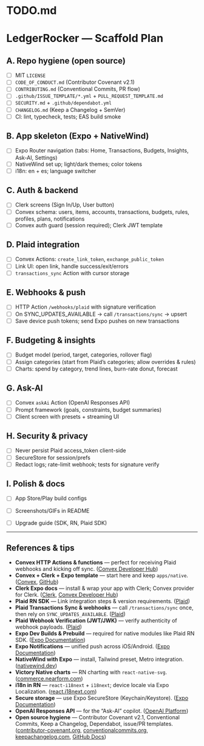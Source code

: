 # TODO.md

# LedgerRocker — Scaffold Plan

## A. Repo hygiene (open source)
- [ ] MIT `LICENSE`
- [ ] `CODE_OF_CONDUCT.md` (Contributor Covenant v2.1)
- [ ] `CONTRIBUTING.md` (Conventional Commits, PR flow)
- [ ] `.github/ISSUE_TEMPLATE/*.yml` + `PULL_REQUEST_TEMPLATE.md`
- [ ] `SECURITY.md` + `.github/dependabot.yml`
- [ ] `CHANGELOG.md` (Keep a Changelog + SemVer)
- [ ] CI: lint, typecheck, tests; EAS build smoke

## B. App skeleton (Expo + NativeWind)
- [ ] Expo Router navigation (tabs: Home, Transactions, Budgets, Insights, Ask-AI, Settings)
- [ ] NativeWind set up; light/dark themes; color tokens
- [ ] i18n: en + es; language switcher

## C. Auth & backend
- [ ] Clerk screens (Sign In/Up, User button)
- [ ] Convex schema: users, items, accounts, transactions, budgets, rules, profiles, plans, notifications
- [ ] Convex auth guard (session required); Clerk JWT template

## D. Plaid integration
- [ ] Convex Actions: `create_link_token`, `exchange_public_token`
- [ ] Link UI: open link, handle success/exit/errors
- [ ] `transactions_sync` Action with cursor storage

## E. Webhooks & push
- [ ] HTTP Action `/webhooks/plaid` with signature verification
- [ ] On SYNC_UPDATES_AVAILABLE → call `/transactions/sync` → upsert
- [ ] Save device push tokens; send Expo pushes on new transactions

## F. Budgeting & insights
- [ ] Budget model (period, target, categories, rollover flag)
- [ ] Assign categories (start from Plaid’s categories; allow overrides & rules)
- [ ] Charts: spend by category, trend lines, burn-rate donut, forecast

## G. Ask-AI
- [ ] Convex `askAi` Action (OpenAI Responses API)
- [ ] Prompt framework (goals, constraints, budget summaries)
- [ ] Client screen with presets + streaming UI

## H. Security & privacy
- [ ] Never persist Plaid access_token client-side
- [ ] SecureStore for session/prefs
- [ ] Redact logs; rate-limit webhook; tests for signature verify

## I. Polish & docs
- [ ] App Store/Play build configs
- [ ] Screenshots/GIFs in README
- [ ] Upgrade guide (SDK, RN, Plaid SDK)


---

## References & tips

* **Convex HTTP Actions & functions** — perfect for receiving Plaid webhooks and kicking off sync. ([Convex Developer Hub][7])
* **Convex + Clerk + Expo template** — start here and keep `apps/native`. ([Convex][1], [GitHub][2])
* **Clerk Expo docs** — install & wrap your app with Clerk; Convex provider for Clerk. ([Clerk][10], [Convex Developer Hub][11])
* **Plaid RN SDK** — Link integration steps & version requirements. ([Plaid][6])
* **Plaid Transactions Sync & webhooks** — call `/transactions/sync` once, then rely on `SYNC_UPDATES_AVAILABLE`. ([Plaid][12])
* **Plaid Webhook Verification (JWT/JWK)** — verify authenticity of webhook payloads. ([Plaid][8])
* **Expo Dev Builds & Prebuild** — required for native modules like Plaid RN SDK. ([Expo Documentation][5])
* **Expo Notifications** — unified push across iOS/Android. ([Expo Documentation][9])
* **NativeWind with Expo** — install, Tailwind preset, Metro integration. ([nativewind.dev][3])
* **Victory Native charts** — RN charting with `react-native-svg`. ([commerce.nearform.com][13])
* **i18n in RN** — `react-i18next` + `i18next`; device locale via Expo Localization. ([react.i18next.com][14])
* **Secure storage** — use Expo SecureStore (Keychain/Keystore). ([Expo Documentation][15])
* **OpenAI Responses API** — for the “Ask-AI” copilot. ([OpenAI Platform][16])
* **Open source hygiene** — Contributor Covenant v2.1, Conventional Commits, Keep a Changelog, Dependabot, issue/PR templates. ([contributor-covenant.org][17], [conventionalcommits.org][18], [keepachangelog.com][19], [GitHub Docs][20])



[1]: https://www.convex.dev/templates/monorepo?utm_source=chatgpt.com "Monorepo with Next.js and Expo"
[2]: https://github.com/get-convex/turbo-expo-nextjs-clerk-convex-monorepo?utm_source=chatgpt.com "get-convex/turbo-expo-nextjs-clerk-convex-monorepo"
[3]: https://www.nativewind.dev/docs/getting-started/installation?utm_source=chatgpt.com "Installation"
[4]: https://docs.expo.dev/guides/tailwind/?utm_source=chatgpt.com "Tailwind CSS"
[5]: https://docs.expo.dev/develop/development-builds/introduction/?utm_source=chatgpt.com "Introduction to development builds"
[6]: https://plaid.com/docs/link/react-native/?utm_source=chatgpt.com "Link React Native SDK"
[7]: https://docs.convex.dev/functions/http-actions?utm_source=chatgpt.com "HTTP Actions | Convex Developer Hub"
[8]: https://plaid.com/docs/api/webhooks/webhook-verification/?utm_source=chatgpt.com "Webhook verification - API"
[9]: https://docs.expo.dev/push-notifications/overview/?utm_source=chatgpt.com "Expo push notifications: Overview"
[10]: https://clerk.com/docs/quickstarts/expo?utm_source=chatgpt.com "Expo Quickstart"
[11]: https://docs.convex.dev/auth/clerk?utm_source=chatgpt.com "Convex & Clerk | Convex Developer Hub"
[12]: https://plaid.com/docs/transactions/webhooks/?utm_source=chatgpt.com "Transactions webhooks"
[13]: https://commerce.nearform.com/open-source/victory/docs/introduction/native/?utm_source=chatgpt.com "React Native | Victory"
[14]: https://react.i18next.com/?utm_source=chatgpt.com "react-i18next documentation: Introduction"
[15]: https://docs.expo.dev/versions/latest/sdk/securestore/?utm_source=chatgpt.com "SecureStore - Expo Documentation"
[16]: https://platform.openai.com/docs/api-reference/responses?utm_source=chatgpt.com "Responses API reference"
[17]: https://www.contributor-covenant.org/version/2/1/code_of_conduct/?utm_source=chatgpt.com "Contributor Covenant Code of Conduct version 2.1"
[18]: https://www.conventionalcommits.org/en/v1.0.0/?utm_source=chatgpt.com "Conventional Commits"
[19]: https://keepachangelog.com/en/1.1.0/?utm_source=chatgpt.com "Keep a Changelog"
[20]: https://docs.github.com/github/managing-security-vulnerabilities/configuring-dependabot-security-updates?utm_source=chatgpt.com "Configuring Dependabot security updates"
